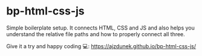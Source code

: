 # bp-html-css-js
Simple boilerplate setup. It connects HTML, CSS and JS and also helps you understand the relative file paths and how to properly connect all three.


Give it a try and happy coding 💻:  https://ajzdunek.github.io/bp-html-css-js/
